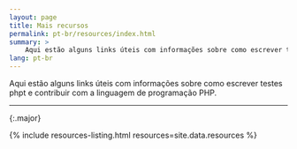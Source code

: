 ```yaml
---
layout: page
title: Mais recursos
permalink: pt-br/resources/index.html
summary: >
    Aqui estão alguns links úteis com informações sobre como escrever testes phpt e contribuir com a linguagem de programação PHP.
lang: pt-br
---
```


Aqui estão alguns links úteis com informações sobre como escrever testes phpt e contribuir com a linguagem de programação PHP.

---
{:.major}

<!--
STOP! Do not edit this file to add resources to it!

Find the YAML file for the list of resources at `docs/_data/resources.yml` and
add resource information to the list there.
-->

{% include resources-listing.html resources=site.data.resources %}